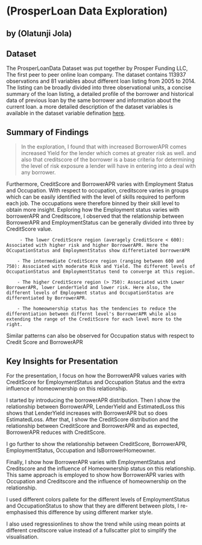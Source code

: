 # (ProsperLoan Data Exploration)
## by (Olatunji Jola)


## Dataset
The ProsperLoanData Dataset was put together by Prosper Funding LLC, The first peer to peer online loan company. The dataset contains 113937 observations and 81 variables about different loan listing from 2005 to 2014.
The listing can be broadly divided into three observational units, a concise summary of the loan listing, a detailed profile of the borrower and historical data of previous loan by the same borrower and information about the current loan.
a more detailed description of the dataset variables is available in the dataset variable defination [here](https://www.google.com/url?q=https://docs.google.com/spreadsheet/ccc?key%3D0AllIqIyvWZdadDd5NTlqZ1pBMHlsUjdrOTZHaVBuSlE%26usp%3Dsharing&sa=D&ust=1554484977407000).


## Summary of Findings

> In the exploration, I found that with increased BorrowerAPR comes increased Yield for the lender which comes at greater risk as well. and also that creditscore of the borrower is a base criteria for determining the level of risk exposure a lender will have in entering into a deal with any borrower.

Furthermore, CreditScore and BorrowerAPR varies with Employment Status and Occupation. With respect to occupation, creditscore varies in groups which can be easily identified with the level of skills required to perform each job. The occupations were therefore binned by their skill level to obtain more insight.
Exploring how the Employment status varies with borrowerAPR and Creditscore, I observed that the relationship between BorrowerAPR and EmploymentStatus can be generally divided into three by CreditScore value.
          
         - The lower CreditScore region (averagely CreditScore < 600): Associated with higher risk and higher BorrowerAPR. Here the OCcupationStatus and EmploymentStatus show differetiated borrowerAPR

        - The intermediate CreditScore region (ranging between 600 and 750): Associated with moderate Risk and Yield. The different levels of OccupationStatus and EmploymentStatus tend to converge at this region.

        - The higher CreditScore region (> 750): Associated with Lower BorrowerAPR, lower LenderYield and lower risk. Here also, the different levels of Employment status and OccupationStatus are differentiated by BorrowerAPR.

        - The homeownership status has the tendencies to reduce the differentiation between differnt level's BorrowerAPR while also extending the range of the CreditScore for each level more to the right.

Similar patterns can also be observed for Occupation status with respect to Credit Score and BorrowerAPR

## Key Insights for Presentation

For the presentation, I focus on how the BorrowerAPR values varies with CreditScore for EmploymentStatus and Occupation Status and the extra influence of homeownership on this relationship.

I started by introducing the borrowerAPR distribution. Then I show the relationship between BorrowerAPR, LenderYield and EstimatedLoss this shows that LenderYield increases with BorrowerAPR but so does EstimatedLoss. After that, I show the CreditScore distribution and the relationship between CreditScore and BorrowerAPR and as expected, BorrowerAPR reduces with CreditScore.

I go further to show the relationship between CreditScore, BorrowerAPR, EmploymentStatus, Occupation and IsBorrowerHomeowner.

Finally, I show how BorrowerAPR varies with EmploymentStatus and Creditscore and the influence of Homeownership status on this relationship. This same approach is employed to show how BorrowerAPR varies with Occupation and Creditscore and the influence of homeownership on the relationship.

I used different colors pallete for the different levels of EmploymentStatus and OccupationStatus to show that they are different between plots, I re-emphasised this difference by using different marker style.

I also used regressionlines to show the trend while using mean points at different creditscore value instead of a fullscatter plot to simplify the visualisation. 




